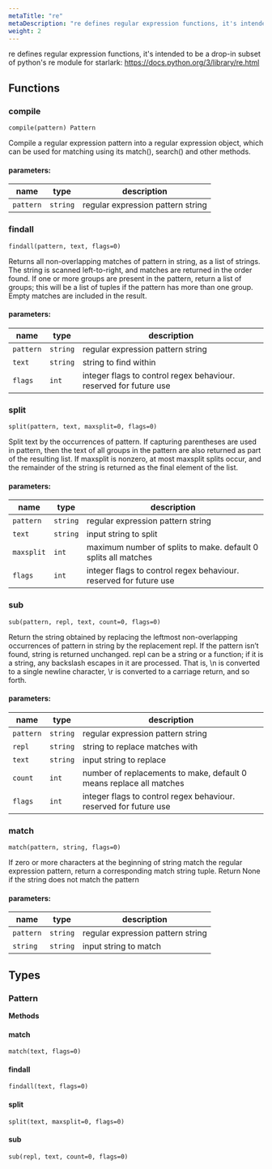 ```yaml
---
metaTitle: "re"
metaDescription: "re defines regular expression functions, it's intended to be a drop-in subset of python's re module for starlark: https://docs.python.org/3/library/re.html"
weight: 2
---
```


re defines regular expression functions, it's intended to be a drop-in subset of python's re module for starlark: https://docs.python.org/3/library/re.html

## Functions



### compile

```
compile(pattern) Pattern
```

Compile a regular expression pattern into a regular expression object, which
can be used for matching using its match(), search() and other methods.

#### parameters:

| name | type | description |
|------|------|-------------|
| `pattern` | `string` | regular expression pattern string |



### findall

```
findall(pattern, text, flags=0)
```

Returns all non-overlapping matches of pattern in string, as a list of strings.
The string is scanned left-to-right, and matches are returned in the order found.
If one or more groups are present in the pattern, return a list of groups;
this will be a list of tuples if the pattern has more than one group.
Empty matches are included in the result.

#### parameters:

| name | type | description |
|------|------|-------------|
| `pattern` | `string` | regular expression pattern string |
| `text` | `string` | string to find within |
| `flags` | `int` | integer flags to control regex behaviour. reserved for future use |



### split

```
split(pattern, text, maxsplit=0, flags=0)
```

Split text by the occurrences of pattern. If capturing parentheses are used in pattern,
then the text of all groups in the pattern are also returned as part of the resulting list.
If maxsplit is nonzero, at most maxsplit splits occur, and the remainder of the string
is returned as the final element of the list.

#### parameters:

| name | type | description |
|------|------|-------------|
| `pattern` | `string` | regular expression pattern string |
| `text` | `string` | input string to split |
| `maxsplit` | `int` | maximum number of splits to make. default 0 splits all matches |
| `flags` | `int` | integer flags to control regex behaviour. reserved for future use |



### sub

```
sub(pattern, repl, text, count=0, flags=0)
```

Return the string obtained by replacing the leftmost non-overlapping occurrences of pattern
in string by the replacement repl. If the pattern isn’t found, string is returned unchanged.
repl can be a string or a function; if it is a string, any backslash escapes in it are processed.
That is, \n is converted to a single newline character, \r is converted to a carriage return, and so forth.

#### parameters:

| name | type | description |
|------|------|-------------|
| `pattern` | `string` | regular expression pattern string |
| `repl` | `string` | string to replace matches with |
| `text` | `string` | input string to replace |
| `count` | `int` | number of replacements to make, default 0 means replace all matches |
| `flags` | `int` | integer flags to control regex behaviour. reserved for future use |



### match

```
match(pattern, string, flags=0)
```

If zero or more characters at the beginning of string match the regular expression pattern,
return a corresponding match string tuple. Return None if the string does not match the pattern

#### parameters:

| name | type | description |
|------|------|-------------|
| `pattern` | `string` | regular expression pattern string |
| `string` | `string` | input string to match |




## Types

### Pattern



**Methods**

#### match

```
match(text, flags=0)
```


#### findall

```
findall(text, flags=0)
```


#### split

```
split(text, maxsplit=0, flags=0)
```


#### sub

```
sub(repl, text, count=0, flags=0)
```


